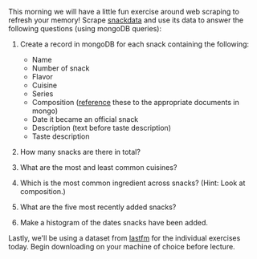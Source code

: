 This morning we will have a little fun exercise around web scraping to refresh your memory! Scrape [snackdata](http://www.snackdata.com) and use its data to answer the following questions (using mongoDB queries):

1. Create a record in mongoDB for each snack containing the following:
    * Name
    * Number of snack
    * Flavor
    * Cuisine
    * Series
    * Composition ([reference](http://docs.mongodb.org/manual/tutorial/model-referenced-one-to-many-relationships-between-documents/) these to the appropriate documents in mongo)
    * Date it became an official snack
    * Description (text before taste description)
    * Taste description

2. How many snacks are there in total?
 
3. What are the most and least common cuisines?

4. Which is the most common ingredient across snacks? (Hint: Look at composition.)

5. What are the five most recently added snacks?

6. Make a histogram of the dates snacks have been added.

Lastly, we'll be using a dataset from [lastfm](http://www.dtic.upf.edu/~ocelma/MusicRecommendationDataset/lastfm-1K.html) for the individual exercises today. Begin downloading on your machine of choice before lecture.
